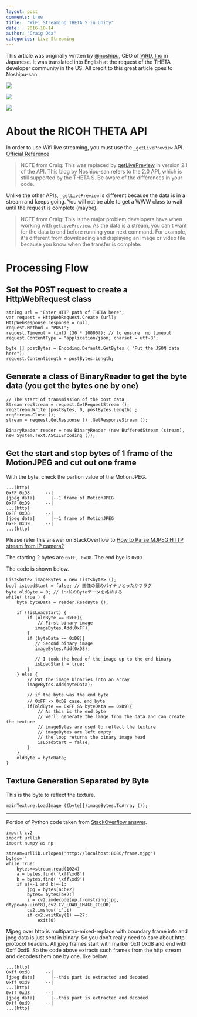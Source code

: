 ```yaml
---
layout: post
comments: true
title:  "WiFi Streaming THETA S in Unity"
date:   2016-10-14
author: "Craig Oda"
categories: Live Streaming
---
```

This article was originally written by [@noshipu](https://twitter.com/noshipu),
CEO of [ViRD, Inc](http://vird.co.jp/) in Japanese. It was translated into English
at the request of the THETA developer community in the US. All credit to this great
article goes to Noshipu-san.

![](/blog/img/2016-10/unity1.png)

![](/blog/img/2016-10/unity-middle.png)

![](/blog/img/2016-10/unity2.png)



# About the RICOH THETA API

In order to use Wifi live streaming, you must use the `_getLivePreview` API.
[Official Reference](https://developers.theta360.com/en/docs/v2.0/api_reference/commands/camera._get_live_preview.html)

> NOTE from Craig: This was replaced by [getLivePreview](https://developers.theta360.com/en/docs/v2.1/api_reference/commands/camera.get_live_preview.html) in version 2.1 of the API. This blog by Noshipu-san refers to the 2.0 API, which is still supported by
the THETA S. Be aware of the differences in your code.

Unlike the other APIs, `_getLivePreview` is different because the data is in a stream and keeps going. You will not be able to get a WWW class to wait until the request is complete (maybe).

> NOTE from Craig: This is the major problem developers have when working with `getLivePreview`. As the data
> is a stream, you can't want for the data to end before running your next command. For example, it's
> different from downloading and displaying an image or video file because you know when the transfer is
> complete.

# Processing Flow

## Set the POST request to create a HttpWebRequest class

    string url = "Enter HTTP path of THETA here";
    var request = HttpWebRequest.Create (url);
    HttpWebResponse response = null;
    request.Method = "POST";
    request.Timeout = (int) (30 * 10000f); // to ensure  no timeout
    request.ContentType = "application/json; charset = utf-8";

    byte [] postBytes = Encoding.Default.GetBytes ( "Put the JSON data here");
    request.ContentLength = postBytes.Length;

## Generate a class of BinaryReader to get the byte data (you get the bytes one by one)

    // The start of transmission of the post data
    Stream reqStream = request.GetRequestStream ();
    reqStream.Write (postBytes, 0, postBytes.Length) ;
    reqStream.Close ();
    stream = request.GetResponse () .GetResponseStream ();

    BinaryReader reader = new BinaryReader (new BufferedStream (stream), new System.Text.ASCIIEncoding ());

## Get the start and stop bytes of 1 frame of the MotionJPEG and cut out one frame

With the byte, check the partion value of the MotionJPEG.

    ...(http)
    0xFF 0xD8      --|
    [jpeg data]      |--1 frame of MotionJPEG
    0xFF 0xD9      --|
    ...(http)
    0xFF 0xD8      --|
    [jpeg data]      |--1 frame of MotionJPEG
    0xFF 0xD9      --|
    ...(http)

Please refer this answer on StackOverflow to
[How to Parse MJPEG HTTP stream from IP camera?](http://stackoverflow.com/questions/21702477/how-to-parse-mjpeg-http-stream-from-ip-camera)  

The starting 2 bytes are `0xFF, 0xD8`. The end bye is `0xD9`

The code is shown below.

    List<byte> imageBytes = new List<byte> ();
    bool isLoadStart = false; // 画像の頭のバイナリとったかフラグ
    byte oldByte = 0; // 1つ前のByteデータを格納する
    while( true ) {
        byte byteData = reader.ReadByte ();

        if (!isLoadStart) {
            if (oldByte == 0xFF){
                // First binary image
               imageBytes.Add(0xFF);
            }
            if (byteData == 0xD8){
               // Second binary image
               imageBytes.Add(0xD8);

               // I took the head of the image up to the end binary
               isLoadStart = true;
            }
        } else {
            // Put the image binaries into an array
            imageBytes.Add(byteData);

            // if the byte was the end byte
            // 0xFF -> 0xD9 case、end byte
            if(oldByte == 0xFF && byteData == 0xD9){
                // As this is the end byte
                // we'll generate the image from the data and can create the texture
                // imageBytes are used to reflect the texture
                // imageBytes are left empty
                // the loop returns the binary image head
                isLoadStart = false;
            }
        }
        oldByte = byteData;
    }

## Texture Generation Separated by Byte

This is the byte to reflect the texture.

    mainTexture.LoadImage ((byte[])imageBytes.ToArray ());

---

Portion of Python code taken from [StackOverflow answer](http://stackoverflow.com/questions/21702477/how-to-parse-mjpeg-http-stream-from-ip-camera).

    import cv2
    import urllib
    import numpy as np

    stream=urllib.urlopen('http://localhost:8080/frame.mjpg')
    bytes=''
    while True:
        bytes+=stream.read(1024)
        a = bytes.find('\xff\xd8')
        b = bytes.find('\xff\xd9')
        if a!=-1 and b!=-1:
            jpg = bytes[a:b+2]
            bytes= bytes[b+2:]
            i = cv2.imdecode(np.fromstring(jpg, dtype=np.uint8),cv2.CV_LOAD_IMAGE_COLOR)
            cv2.imshow('i',i)
            if cv2.waitKey(1) ==27:
                exit(0)
Mjpeg over http is multipart/x-mixed-replace with boundary frame info and jpeg data is just sent in binary. So you don't really need to care about http protocol headers. All jpeg frames start with marker 0xff 0xd8 and end with 0xff 0xd9. So the code above extracts such frames from the http stream and decodes them one by one. like below.

    ...(http)
    0xff 0xd8      --|
    [jpeg data]      |--this part is extracted and decoded
    0xff 0xd9      --|
    ...(http)
    0xff 0xd8      --|
    [jpeg data]      |--this part is extracted and decoded
    0xff 0xd9      --|
    ...(http)
